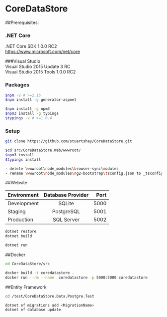 # CoreDataStore

##Prerequisites:

### .NET Core 
.NET Core SDK 1.0.0 RC2   
https://www.microsoft.com/net/core  

###Visual Studio  
Visual Studio 2015 Update 3 RC     
Visual Studio 2015 Tools 1.0.0 RC2

### Packages 
```bash
$npm -v # >=2.15
$npm install -g generator-aspnet

$npm install -g npm3
$npm3 install -g typings
$typings -v # >=1.0.4
```

### Setup

```bash
git clone https://github.com/stuartshay/CoreDataStore.git
```

```bash
$cd src/CoreDataStore.Web/wwwroot/
$npm3 install
$typings install
```

```bash
- delete \wwwroot\node_modules\browser-sync\modules
- rename \wwwroot\node_modules\ng2-bootstrap\tsconfig.json to _tsconfig.json
```


##Website

| Environment   | Database Provider      | Port  |
|---------------|:----------------------:|------:|
| Development   | SQLite                 | 5000  |
| Staging       | PostgreSQL             | 5001  |
| Production    | SQL Server             | 5002  |


```bash
dotnet restore
dotnet build

dotnet run
```
##Docker   

```bash
cd CoreDataStore/src

docker build -t coredatastore . 
docker run --rm --name  coredatastore -p 5000:5000 coredatastore
```

##Entity Framework

```bash
cd /test/CoreDataStore.Data.Postgre.Test

dotnet ef migrations add <MigrationName>
dotnet ef database update
```




